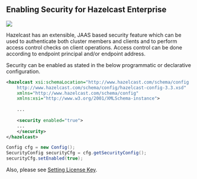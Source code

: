 

## Enabling Security for Hazelcast Enterprise

![](images/enterprise-onlycopy.jpg)



Hazelcast has an extensible, JAAS based security feature which can be used to authenticate both cluster members and clients and to perform access control checks on client operations. Access control can be done according to endpoint principal and/or endpoint address. 

Security can be enabled as stated in the below programmatic or declarative configuration.



```xml
<hazelcast xsi:schemaLocation="http://www.hazelcast.com/schema/config
    http://www.hazelcast.com/schema/config/hazelcast-config-3.3.xsd"
    xmlns="http://www.hazelcast.com/schema/config"
    xmlns:xsi="http://www.w3.org/2001/XMLSchema-instance">
    
    ...
    
    <security enabled="true">
    ...
    </security>
</hazelcast>
```



```java
Config cfg = new Config();
SecurityConfig securityCfg = cfg.getSecurityConfig();
securityCfg.setEnabled(true);
```

Also, please see [Setting License Key](#setting-license-key).

